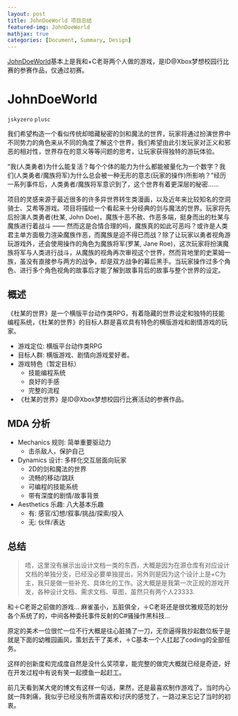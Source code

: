```yaml
---
layout: post
title: JohnDoeWorld 项目总结
featured-img: JohnDoeWorld
mathjax: true
categories: [Document, Summary, Design]
---
```


[JohnDoeWorld](https://github.com/jskyzero/JohnDoeWorld)基本上是我和+C老哥两个人做的游戏，是ID@Xbox梦想校园行比赛的参赛作品，仅通过初赛。

<!--more-->


# JohnDoeWorld
`jskyzero` `plusc`

我们希望构造一个看似传统却暗藏秘密的剑和魔法的世界，玩家将通过扮演世界中不同势力的角色来从不同的角度了解这个世界，我们希望由此引发玩家对正义和邪恶的相对性，世界存在的意义等等问题的思考，让玩家获得独特的游玩体验。

“我(人类勇者)为什么能复活？每个个体的能力为什么都能被量化为一个数字？我们(人类勇者/魔族将军)为什么总会被一种无形的意志(玩家的操作)所影响？”经历一系列事件后，人类勇者/魔族将军意识到了，这个世界有着更深层的秘密……

项目的灵感来源于最近很多的许多异世界转生类漫画，以及近年来比较知名的空洞骑士、艾希等游戏。项目将描绘一个看起来十分经典的剑与魔法的世界。玩家将先后扮演人类勇者(杜某, John Doe)，魔族十恶不赦、作恶多端，挺身而出的杜某与魔族进行着战斗 —— 然而这是合情合理的吗，魔族真的如此可恶吗？或许是人类君主单方面极力渲染魔族作恶，而魔族是迫不得已而战？除了让玩家以勇者视角游玩游戏外，还会使用操作的角色为魔族将军(罗某, Jane Roe)，这次玩家将扮演魔族将军与人类进行战斗，从魔族的视角再次审视这个世界，然而背地里的史莱姆一族，虽没有直接参与两方的战争，却是双方战争的幕后黑手。当玩家操作过多个角色、进行多个角色视角的故事后才能了解到故事背后的故事与整个世界的设定。


## 概述

《杜某的世界》是一个横版平台动作类RPG，有着隐藏的世界设定和独特的技能编程系统，《杜某的世界》的目标人群是喜欢具有特色的横版游戏和剧情游戏的玩家。

+ 游戏定位: 横版平台动作类RPG
+ 目标人群: 横版游戏、剧情向游戏爱好者。
+ 游戏特色（暂定目标）
  + 技能编程系统
  + 良好的手感
  + 完整的流程
+ 《杜某的世界》是ID@Xbox梦想校园行比赛活动的参赛作品。


## MDA 分析

+ Mechanics 规则: 简单重要驱动力
  + 击杀敌人，保护自己
+ Dynamics 设计: 多样化交互层面向玩家
  + 2D的剑和魔法的世界
  + 流畅的移动/跳跃
  + 可编程的技能系统
  + 带有深度的剧情/故事背景
+ Aesthetics 乐趣: 八大基本乐趣
  + 有: 感官/幻想/叙事/挑战/探索/投入
  + 无: 伙伴/表达


## 总结

> 唔，这里没有展示出设计文档一类的东西，大概是因为在源仓库有对应设计文档的单独分支，已经没必要单独提出，另外则是因为这个设计上是+C为主，我只是做一些补充、具体化的工作。这大概是是我第一次正规的游戏开发，各种设计文档、需求文档、草图，虽然只有两个人23333.

和＋C老哥之前做的游戏...
麻雀虽小，五脏俱全，＋C老哥还是很优雅规范的划分各个系统了的，中间各种委托事件反射的C#骚操作黑科技...

原定的美术一位很忙一位不行大概是往心脏捅了一刀，无奈逼得我抄起数位板于是就是下面的幼稚园画风，策划去干了美术，＋C基本一个人扛起了coding的全部任务。

这样的创新度和完成度自然是没什么奖项拿，能完整的做完大概就已经是奇迹，好在开发过程中有说有笑一起摸鱼一起赶工。

前几天看到某大佬的博文有这样一句话，果然，还是最喜欢制作游戏了。当时内心就一阵刺痛，我似乎已经没有所谓喜欢和讨厌的感觉了，一路过来忘记了当时的初衷。
